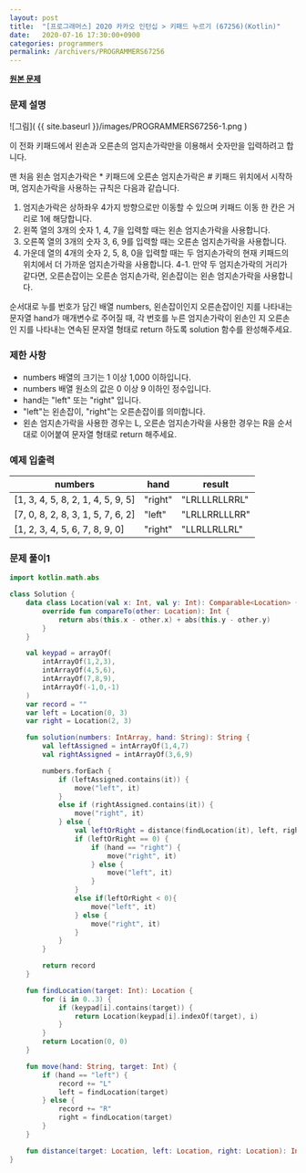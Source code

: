 ```yaml
---
layout: post
title:  "[프로그래머스] 2020 카카오 인턴십 > 키패드 누르기 (67256)(Kotlin)"
date:   2020-07-16 17:30:00+0900
categories: programmers
permalink: /archivers/PROGRAMMERS67256
---
```


**[원본 문제](https://programmers.co.kr/learn/courses/30/lessons/67256)**

### 문제 설명

![그림]( {{ site.baseurl }}/images/PROGRAMMERS67256-1.png )

이 전화 키패드에서 왼손과 오른손의 엄지손가락만을 이용해서 숫자만을 입력하려고 합니다.

맨 처음 왼손 엄지손가락은 \* 키패드에 오른손 엄지손가락은 \# 키패드 위치에서 시작하며, 엄지손가락을 사용하는 규칙은 다음과 같습니다.

  1. 엄지손가락은 상하좌우 4가지 방향으로만 이동할 수 있으며 키패드 이동 한 칸은 거리로 1에 해당합니다.
  2. 왼쪽 열의 3개의 숫자 1, 4, 7을 입력할 때는 왼손 엄지손가락을 사용합니다.
  3. 오른쪽 열의 3개의 숫자 3, 6, 9를 입력할 때는 오른손 엄지손가락을 사용합니다.
  4. 가운데 열의 4개의 숫자 2, 5, 8, 0을 입력할 때는 두 엄지손가락의 현재 키패드의 위치에서 더 가까운 엄지손가락을 사용합니다.
  4-1. 만약 두 엄지손가락의 거리가 같다면, 오른손잡이는 오른손 엄지손가락, 왼손잡이는 왼손 엄지손가락을 사용합니다.

순서대로 누를 번호가 담긴 배열 numbers, 왼손잡이인지 오른손잡이인 지를 나타내는 문자열 hand가 매개변수로 주어질 때, 각 번호를 누른 엄지손가락이 왼손인 지 오른손인 지를 나타내는 연속된 문자열 형태로 return 하도록 solution 함수를 완성해주세요.


### 제한 사항

  * numbers 배열의 크기는 1 이상 1,000 이하입니다.
  * numbers 배열 원소의 값은 0 이상 9 이하인 정수입니다.
  * hand는 "left" 또는 "right" 입니다.
  * "left"는 왼손잡이, "right"는 오른손잡이를 의미합니다.
  * 왼손 엄지손가락을 사용한 경우는 L, 오른손 엄지손가락을 사용한 경우는 R을 순서대로 이어붙여 문자열 형태로 return 해주세요.

### 예제 입출력

|numbers|hand|result|
|-|-|-|
|[1, 3, 4, 5, 8, 2, 1, 4, 5, 9, 5]|"right"|"LRLLLRLLRRL"|
|[7, 0, 8, 2, 8, 3, 1, 5, 7, 6, 2]|"left"|"LRLLRRLLLRR"|
|[1, 2, 3, 4, 5, 6, 7, 8, 9, 0]|"right"|"LLRLLRLLRL"|

### 문제 풀이1

```kotlin
import kotlin.math.abs

class Solution {
    data class Location(val x: Int, val y: Int): Comparable<Location> {
        override fun compareTo(other: Location): Int {
            return abs(this.x - other.x) + abs(this.y - other.y)
        }
    }

    val keypad = arrayOf(
        intArrayOf(1,2,3),
        intArrayOf(4,5,6),
        intArrayOf(7,8,9),
        intArrayOf(-1,0,-1)
    )
    var record = ""
    var left = Location(0, 3)
    var right = Location(2, 3)

    fun solution(numbers: IntArray, hand: String): String {
        val leftAssigned = intArrayOf(1,4,7)
        val rightAssigned = intArrayOf(3,6,9)

        numbers.forEach {
            if (leftAssigned.contains(it)) {
                move("left", it)
            }
            else if (rightAssigned.contains(it)) {
                move("right", it)
            } else {
                val leftOrRight = distance(findLocation(it), left, right)
                if (leftOrRight == 0) {
                    if (hand == "right") {
                        move("right", it)
                    } else {
                        move("left", it)
                    }
                }
                else if(leftOrRight < 0){
                    move("left", it)
                } else {
                    move("right", it)
                }
            }
        }

        return record
    }

    fun findLocation(target: Int): Location {
        for (i in 0..3) {
            if (keypad[i].contains(target)) {
                return Location(keypad[i].indexOf(target), i)
            }
        }
        return Location(0, 0)
    }

    fun move(hand: String, target: Int) {
        if (hand == "left") {
            record += "L"
            left = findLocation(target)
        } else {
            record += "R"
            right = findLocation(target)
        }
    }

    fun distance(target: Location, left: Location, right: Location): Int = left.compareTo(target) - right.compareTo(target)
}
```
